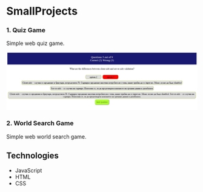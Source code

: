 # SmallProjects

### 1. Quiz Game
Simple web quiz game.

![](https://github.com/VeronikaIvancheva/SmallProjects/blob/main/QuizApp/QuizGame.jpg)

### 2. World Search Game
Simple web world search game.



## Technologies
* JavaScript
* HTML
* CSS
